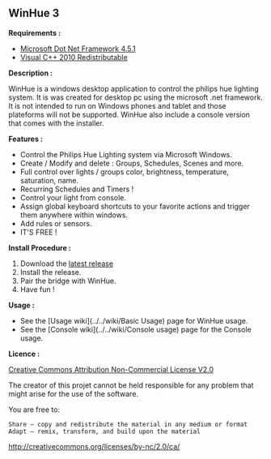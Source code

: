 <h2>WinHue 3</h2>

<b>Requirements :</b> <br/>
- [Microsoft Dot Net Framework 4.5.1](https://www.microsoft.com/en-ca/download/details.aspx?id=40773) <br/>
- [Visual C++ 2010 Redistributable](https://www.microsoft.com/en-ca/download/details.aspx?id=5555)<br/>

<b>Description :</b>

WinHue is a windows desktop application to control the philips hue lighting system. It is was created for desktop pc using the microsoft .net framework. It is not intended to run on Windows phones and tablet and those plateforms will not be supported. WinHue also include a console version that comes with the installer. 

<b>Features : </b>

- Control the Philips Hue Lighting system via Microsoft Windows.
- Create / Modify and delete : Groups, Schedules, Scenes and more.
- Full control over lights / groups color, brightness, temperature, saturation, name.
- Recurring Schedules and Timers !
- Control your light from console.
- Assign global keyboard shortcuts to your favorite actions and trigger them anywhere within windows.
- Add rules or sensors.
- IT'S FREE !

<b>Install Procedure :</b>

1. Download the [latest release](https://github.com/Hyrules/WinHue3/releases/download/beta_27/WinHue.3.BETA.27.Setup.zip)
2. Install the release.
3. Pair the bridge with WinHue.
4. Have fun !

<b>Usage : </b>
- See the [Usage wiki](../../wiki/Basic Usage) page for WinHue usage.<br/>
- See the [Console wiki](../../wiki/Console usage) page for the Console usage.<br/>

<b>Licence : </b>

[Creative Commons Attribution Non-Commercial License V2.0](https://creativecommons.org/licenses/by-nc/2.0/)

The creator of this projet cannot be held responsible for any problem that might arise for the use of the software.

You are free to:

    Share — copy and redistribute the material in any medium or format
    Adapt — remix, transform, and build upon the material 

http://creativecommons.org/licenses/by-nc/2.0/ca/
